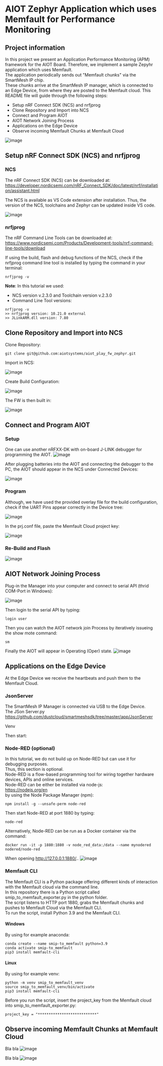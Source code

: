 # AIOT Zephyr Application which uses Memfault for Performance Monitoring



## Project information

In this project we present an Application Performance Monitoring (APM) framework for the AIOT Board.
Therefore, we implement a sample Zepyhr application which uses Memfault.<br>
The application periodically sends out "Memfault chunks" via the SmartMesh IP chip.<br>
These chunks arrive at the SmartMesh IP manager, which is connected to an Edge Device, from where they are posted to the Memfault cloud.
This README file will guide through the following steps:
- Setup nRF Connect SDK (NCS) and nrfjprog
- Clone Repository and Import into NCS
- Connect and Program AIOT
- AIOT Network Joining Process
- Applications on the Edge Device
- Observe incoming Memfault Chunks at Memfault Cloud

![image](./docs/0-1.png)


## Setup nRF Connect SDK (NCS) and nrfjprog

### NCS
The nRF Connect SDK (NCS) can be downloaded at:
https://developer.nordicsemi.com/nRF_Connect_SDK/doc/latest/nrf/installation/assistant.html

The NCS is available as VS Code extension after installation.
Thus, the version of the NCS, toolchains and Zephyr can be updated inside VS code.

![image](./docs/1-1.jpg)

### nrfjprog
The nRF Command Line Tools can be downloaded at:
https://www.nordicsemi.com/Products/Development-tools/nrf-command-line-tools/download

If using the build, flash and debug functions of the NCS, check if the nrfjprog command line tool is installed by typing the command in your terminal:

```
nrfjprog -v
```

**Note**: In this tutorial we used:
- NCS version v.2.3.0 and Toolchain version v.2.3.0
- Command Line Tool versions:
```
nrfjprog -v
>> nrfjprog version: 10.21.0 external
>> JLinkARM.dll version: 7.80
```



## Clone Repository and Import into NCS

Clone Repository:
```
git clone git@github.com:aiotsystems/aiot_play_fw_zephyr.git
```

Import in NCS:

![image](./docs/2-1.jpg)

Create Build Configuration:

![image](./docs/2-2.jpg)

The FW is then built in:

![image](./docs/2-3.jpg)


## Connect and Program AIOT

### Setup
One can use another nRFXX-DK with on-board J-LINK debugger for programming the AIOT.
![image](./docs/3-1.jpg)

After plugging batteries into the AIOT and connecting the debugger to the PC, the AIOT should appear in the NCS under Connected Devices:

![image](./docs/3-2.jpg)

### Program

Although, we have used the provided overlay file for the build configuration, check if the UART Pins appear correctly in the Device tree:

![image](./docs/3-3.jpg)


In the prj.conf file, paste the Memfault Cloud project key:

![image](./docs/3-4.jpg)

### Re-Build and Flash

![image](./docs/3-5.jpg)



## AIOT Network Joining Process

Plug-in the Manager into your computer and connect to serial API (thrid COM-Port in Windows):

![image](./docs/4-1.jpg)

Then login to the serial API by typing:
```
login user
```
Then you can watch the AIOT network join Process by iteratively issueing the show mote command:
```
sm
```
Finally the AIOT will appear in Operating (Oper) state.
![image](./docs/4-2.jpg)


## Applications on the Edge Device

At the Edge Device we receive the heartbeats and push them to the Memfault Cloud.

### JsonServer

The SmartMesh IP Manager is connected via USB to the Edge Device.<br>
The JSon Server.py
https://github.com/dustcloud/smartmeshsdk/tree/master/app/JsonServer

Venv

Then start:


### Node-RED (optional)
In this tutorial, we do not build up on Node-RED but can use it for debugging purposes.<br>
Thus, this section is optional.<br>
Node-RED is a flow-based programming tool for wiring together hardware devices, APIs
and online services.<br>
Node-RED can be either be installed via node-js:<br>
https://nodejs.org/en<br>
by using the Node Package Manager (npm):
```
npm install -g --unsafe-perm node-red
```
Then start Node-RED at port 1880 by typing:
```
node-red
```
Alternatively, Node-RED can be run as a Docker container via the command:
```
docker run -it -p 1880:1880 -v node_red_data:/data --name mynodered nodered/node-red
```
When opening http://127.0.0.1:1880/..
![image](./docs/6-1.jpg)

### Memfault CLI

The Memfault CLI is a Python package offering different kinds of interaction with the Memfault cloud via the command line.<br>
In this repository there is a Python script called smip_to_memfault_exporter.py in the python folder.<br>
The script listens to HTTP port 1880, grabs the Memfault chunks and pushes to Memfault Cloud via the Memfault CLI.<br>
To run the script, install Python 3.9 and the Memfault CLI.

#### Windows
By using for example anaconda: <br>
```
conda create --name smip-to_memfault python=3.9
conda activate smip-to_memfault
pip3 install memfault-cli
```

#### Linux
By using for example venv: <br>
```
python -m venv smip_to_memfault_venv
source smip_to_memfault_venv/bin/activate
pip3 install memfault-cli
```

Before you run the script, insert the project_key from the Memfault cloud into smip_to_memfault_exporter.py:
```
project_key = "***************************"
```

## Observe incoming Memfault Chunks at Memfault Cloud

Bla bla
![image](./docs/7-1.jpg)

Bla bla
![image](./docs/7-2.jpg)
